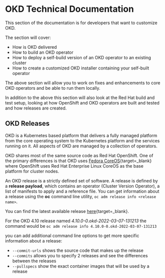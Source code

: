 # OKD Technical Documentation

<!--- cSpell:ignore pullspecs -->

This section of the documentation is for developers that want to customize OKD.

The section will cover:

- How is OKD delivered
- How to build an OKD operator
- How to deploy a self-build version of an OKD operator to an existing cluster
- How to create a customized OKD installer containing your self-built operator

The above section will allow you to work on fixes and enhancements to core OKD operators and be able to run them locally.

In addition to the above this section will also look at the Red Hat build and test setup, looking at how OpenShift and OKD operators are built and tested and how releases are created.

## OKD Releases

OKD is a Kubernetes based platform that delivers a fully managed platform from the core operating system to the Kubernetes platform and the services running on it.  All aspects of OKD are managed by a collection of operators.  

OKD shares most of the same source code as Red Hat OpenShift.  One of the primary differences is that OKD uses [Fedora CoreOS](https://getfedora.org/en/coreos?stream=stable){target=_blank} where OpenShift uses Red Hat Enterprise Linux CoreOS as the base platform for cluster nodes.

An OKD release is a strictly defined set of software.  A release is defined by a **release payload**, which contains an operator (Cluster Version Operator), a list of manifests to apply and a reference file.  You can get information about a release using the **oc** command line utility, `oc adm release info <release name>`.

You can find the latest available release [here](https://github.com/openshift/okd/releases){target=_blank}.  

For the OKD 4.10 release named *4.10.0-0.okd-2022-03-07-131213* the command would be `oc adm release info 4.10.0-0.okd-2022-03-07-131213`

you can add additional command line options to get more specific information about a release:

- `--commit-urls` shows the source code that makes up the release
- `--commits` allows you to specify 2 releases and see the differences between the releases
- `--pullspecs` show the exact container images that will be used by a release
